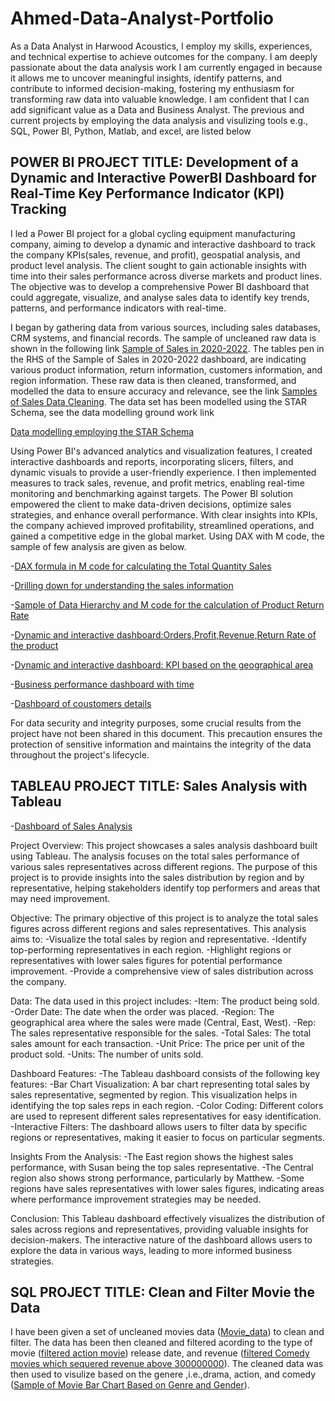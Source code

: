 # Ahmed-Data-Analyst-Portfolio

As a Data Analyst in Harwood Acoustics, I employ my skills, experiences, and technical expertise to achieve outcomes for the company. I am deeply passionate about the data analysis work I am currently engaged in because it allows me to uncover meaningful insights, identify patterns, and contribute to informed decision-making, fostering my enthusiasm for transforming raw data into valuable knowledge. I am confident that I can add significant value as a Data and Business Analyst. The previous and current projects by employing the data analysis and visulizing tools e.g., SQL, Power BI, Python, Matlab, and excel, are listed below

## POWER BI PROJECT TITLE: Development of a Dynamic and Interactive PowerBI Dashboard for Real-Time Key Performance Indicator (KPI) Tracking 

I led a Power BI project for a global cycling equipment manufacturing company, aiming to develop a dynamic and interactive dashboard to track the company KPIs(sales, revenue, and profit), geospatial analysis, and product level analysis. The client sought to gain actionable insights with time into their sales performance across diverse markets and product lines. The objective was to develop a comprehensive Power BI dashboard that could aggregate, visualize, and analyse sales data to identify key trends, patterns, and performance indicators with real-time.

I began by gathering data from various sources, including sales databases, CRM systems, and financial records. The sample of uncleaned raw data is shown in the following link [Sample of Sales in 2020-2022](Raw-data.jpeg). 
The tables pen in the RHS of the Sample of Sales in 2020-2022 dashboard, are indicating various product information, return information, customers information, and region information. These raw data is then cleaned, transformed, and modelled the data to ensure accuracy and relevance, see the link [Samples of Sales Data Cleaning](Sample-of-Data-Cleaning_Sales.jpeg). The data set has been modelled using the STAR Schema, see the data modelling ground work link 

[Data modelling employing the STAR Schema](Screenshot-2024-05-29-230036.jpeg)

Using Power BI's advanced analytics and visualization features, I created interactive dashboards and reports, incorporating slicers, filters, and dynamic visuals to provide a user-friendly experience. I then implemented measures to track sales, revenue, and profit metrics, enabling real-time monitoring and benchmarking against targets. The Power BI solution empowered the client to make data-driven decisions, optimize sales strategies, and enhance overall performance. With clear insights into KPIs, the company achieved improved 
profitability, streamlined operations, and gained a competitive edge in the global market. Using DAX with M code, the sample of few analysis are given as below.

-[DAX formula in M code for calculating the Total Quantity Sales](Total-sales.jpeg)

-[Drilling down for understanding the sales information](Drilling-down.jpeg)

-[Sample of Data Hierarchy and M code for the calculation of Product Return Rate](Sample-of-Hiracy-and-M-code.jpeg)

-[Dynamic and interactive dashboard:Orders,Profit,Revenue,Return Rate of the product](pic1.jpeg)

-[Dynamic and interactive dashboard: KPI based on the geographical area](pic2.jpeg)

-[Business performance dashboard with time](pic3.jpeg)

-[Dashboard of coustomers details](pic4.jpeg)

For data security and integrity purposes, some crucial results from the project have not been shared in this document. This precaution ensures the protection of sensitive information and maintains the integrity of the data throughout the project's lifecycle.


## TABLEAU PROJECT TITLE: Sales Analysis with Tableau
-[Dashboard of Sales Analysis](Tablaudash.jpeg)

Project Overview:
This project showcases a sales analysis dashboard built using Tableau. The analysis focuses on the total sales performance of various sales representatives across different regions. The purpose of this project is to provide insights into the sales distribution by region and by representative, helping stakeholders identify top performers and areas that may need improvement.

Objective:
The primary objective of this project is to analyze the total sales figures across different regions and sales representatives. This analysis aims to:
-Visualize the total sales by region and representative.
-Identify top-performing representatives in each region.
-Highlight regions or representatives with lower sales figures for potential performance improvement.
-Provide a comprehensive view of sales distribution across the company.

Data:
The data used in this project includes:
-Item: The product being sold.
-Order Date: The date when the order was placed.
-Region: The geographical area where the sales were made (Central, East, West).
-Rep: The sales representative responsible for the sales.
-Total Sales: The total sales amount for each transaction.
-Unit Price: The price per unit of the product sold.
-Units: The number of units sold.

Dashboard Features:
-The Tableau dashboard consists of the following key features:
-Bar Chart Visualization: A bar chart representing total sales by sales representative, segmented by region. This visualization helps in identifying the top sales reps in each region.
-Color Coding: Different colors are used to represent different sales representatives for easy identification.
-Interactive Filters: The dashboard allows users to filter data by specific regions or representatives, making it easier to focus on particular segments.

Insights From the Analysis:
-The East region shows the highest sales performance, with Susan being the top sales representative.
-The Central region also shows strong performance, particularly by Matthew.
-Some regions have sales representatives with lower sales figures, indicating areas where performance improvement strategies may be needed.

Conclusion:
This Tableau dashboard effectively visualizes the distribution of sales across regions and representatives, providing valuable insights for decision-makers. The interactive nature of the dashboard allows users to explore the data in various ways, leading to more informed business strategies.

## SQL PROJECT TITLE: Clean and Filter Movie the Data 

I have been given a set of uncleaned movies data ([Movie_data](1.jpeg)) to clean and filter. The data has been then cleaned and filtered acording to the type of movie ([filtered action movie](2.jpeg)) release date, and revenue ([filtered Comedy movies which sequered revenue above 300000000](3.jpeg)). The cleaned data was then used to visulize based on the genere ,i.e.,drama, action, and comedy ([Sample of Movie Bar Chart Based on Genre and Gender](Screenshot-2024-06-06-at-12.42.23-pm.jpeg)).


